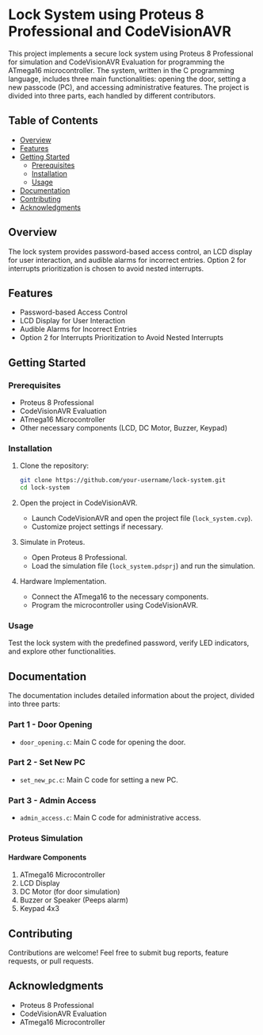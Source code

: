 # Lock System using Proteus 8 Professional and CodeVisionAVR

This project implements a secure lock system using Proteus 8 Professional for simulation and CodeVisionAVR Evaluation for programming the ATmega16 microcontroller. The system, written in the C programming language, includes three main functionalities: opening the door, setting a new passcode (PC), and accessing administrative features. The project is divided into three parts, each handled by different contributors.

## Table of Contents

- [Overview](#overview)
- [Features](#features)
- [Getting Started](#getting-started)
  - [Prerequisites](#prerequisites)
  - [Installation](#installation)
  - [Usage](#usage)
- [Documentation](#documentation)
- [Contributing](#contributing)
- [Acknowledgments](#acknowledgments)

## Overview

The lock system provides password-based access control, an LCD display for user interaction, and audible alarms for incorrect entries. Option 2 for interrupts prioritization is chosen to avoid nested interrupts.

## Features

- Password-based Access Control
- LCD Display for User Interaction
- Audible Alarms for Incorrect Entries
- Option 2 for Interrupts Prioritization to Avoid Nested Interrupts

## Getting Started

### Prerequisites

- Proteus 8 Professional
- CodeVisionAVR Evaluation
- ATmega16 Microcontroller
- Other necessary components (LCD, DC Motor, Buzzer, Keypad)

### Installation

1. Clone the repository:

   ```bash
   git clone https://github.com/your-username/lock-system.git
   cd lock-system
   ```

2. Open the project in CodeVisionAVR.

   - Launch CodeVisionAVR and open the project file (`lock_system.cvp`).
   - Customize project settings if necessary.

3. Simulate in Proteus.

   - Open Proteus 8 Professional.
   - Load the simulation file (`lock_system.pdsprj`) and run the simulation.

4. Hardware Implementation.
   - Connect the ATmega16 to the necessary components.
   - Program the microcontroller using CodeVisionAVR.

### Usage

Test the lock system with the predefined password, verify LED indicators, and explore other functionalities.

## Documentation

The documentation includes detailed information about the project, divided into three parts:

### Part 1 - Door Opening

- `door_opening.c`: Main C code for opening the door.

### Part 2 - Set New PC

- `set_new_pc.c`: Main C code for setting a new PC.

### Part 3 - Admin Access

- `admin_access.c`: Main C code for administrative access.

### Proteus Simulation

#### Hardware Components

1. ATmega16 Microcontroller
2. LCD Display
3. DC Motor (for door simulation)
4. Buzzer or Speaker (Peeps alarm)
5. Keypad 4x3

## Contributing

Contributions are welcome! Feel free to submit bug reports, feature requests, or pull requests.

## Acknowledgments

- Proteus 8 Professional
- CodeVisionAVR Evaluation
- ATmega16 Microcontroller
